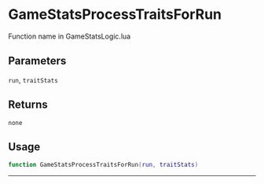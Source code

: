 # GameStatsProcessTraitsForRun
Function name in GameStatsLogic.lua
## Parameters
`run`, `traitStats`
## Returns
`none`
## Usage
```lua
function GameStatsProcessTraitsForRun(run, traitStats)
```
---
